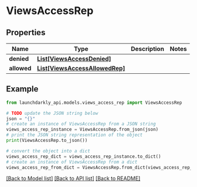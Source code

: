 # ViewsAccessRep


## Properties

Name | Type | Description | Notes
------------ | ------------- | ------------- | -------------
**denied** | [**List[ViewsAccessDenied]**](ViewsAccessDenied.md) |  | 
**allowed** | [**List[ViewsAccessAllowedRep]**](ViewsAccessAllowedRep.md) |  | 

## Example

```python
from launchdarkly_api.models.views_access_rep import ViewsAccessRep

# TODO update the JSON string below
json = "{}"
# create an instance of ViewsAccessRep from a JSON string
views_access_rep_instance = ViewsAccessRep.from_json(json)
# print the JSON string representation of the object
print(ViewsAccessRep.to_json())

# convert the object into a dict
views_access_rep_dict = views_access_rep_instance.to_dict()
# create an instance of ViewsAccessRep from a dict
views_access_rep_from_dict = ViewsAccessRep.from_dict(views_access_rep_dict)
```
[[Back to Model list]](../README.md#documentation-for-models) [[Back to API list]](../README.md#documentation-for-api-endpoints) [[Back to README]](../README.md)


